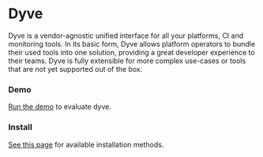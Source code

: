 # Dyve

Dyve is a vendor-agnostic unified interface for all your platforms, CI and monitoring tools. In its basic form, Dyve allows platform operators to bundle their used tools into one solution, providing a great developer experience to their teams. Dyve is fully extensible for more complex use-cases or tools that are not yet supported out of the box.

### Demo

[Run the demo](install/demo/) to evaluate dyve.

### Install

[See this page](install/) for available installation methods.